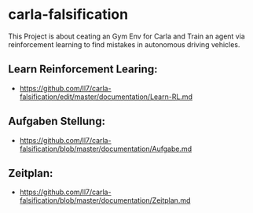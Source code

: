 # carla-falsification
This Project is about ceating an Gym Env for Carla and Train an agent via reinforcement learning to find mistakes in autonomous driving vehicles. 

## Learn Reinforcement Learing: 
- https://github.com/ll7/carla-falsification/edit/master/documentation/Learn-RL.md

## Aufgaben Stellung: 
- https://github.com/ll7/carla-falsification/blob/master/documentation/Aufgabe.md


## Zeitplan: 
- https://github.com/ll7/carla-falsification/blob/master/documentation/Zeitplan.md
